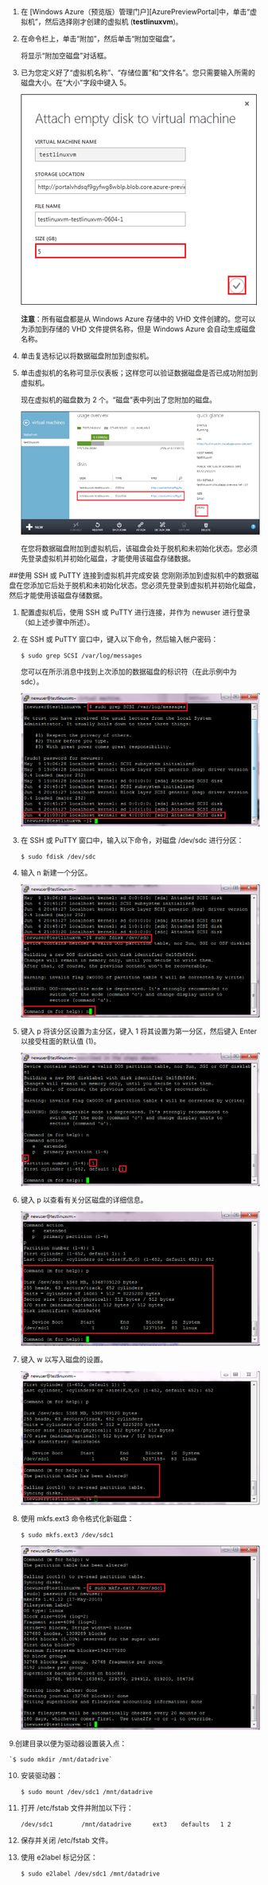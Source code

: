﻿1. 在 [Windows Azure（预览版）管理门户][AzurePreviewPortal]中，单击“虚拟机”，然后选择刚才创建的虚拟机 (**testlinuxvm**)。

2. 在命令栏上，单击“附加”，然后单击“附加空磁盘”。

	将显示“附加空磁盘”对话框。


3. 已为您定义好了“虚拟机名称”、“存储位置”和“文件名”。您只需要输入所需的磁盘大小。在“大小”字段中键入 5。

	![附加空磁盘][Image2]

	**注意**：所有磁盘都是从 Windows Azure 存储中的 VHD 文件创建的。您可以为添加到存储的 VHD 文件提供名称，但是 Windows Azure 会自动生成磁盘名称。

4. 单击复选标记以将数据磁盘附加到虚拟机。

5. 单击虚拟机的名称可显示仪表板；这样您可以验证数据磁盘是否已成功附加到虚拟机。

	现在虚拟机的磁盘数为 2 个。“磁盘”表中列出了您附加的磁盘。

	![附加空磁盘][Image3]

	在您将数据磁盘附加到虚拟机后，该磁盘会处于脱机和未初始化状态。您必须先登录虚拟机并初始化磁盘，才能使用该磁盘存储数据。

##使用 SSH 或 PuTTY 连接到虚拟机并完成安装
您刚刚添加到虚拟机中的数据磁盘在您添加它后处于脱机和未初始化状态。您必须先登录到虚拟机并初始化磁盘，然后才能使用该磁盘存储数据。

1. 配置虚拟机后，使用 SSH 或 PuTTY 进行连接，并作为 newuser 进行登录（如上述步骤中所述）。	

2. 在 SSH 或 PuTTY 窗口中，键入以下命令，然后输入帐户密码：

	`$ sudo grep SCSI /var/log/messages`

	您可以在所示消息中找到上次添加的数据磁盘的标识符（在此示例中为 sdc）。

	![GREP][Image4]

3. 在 SSH 或 PuTTY 窗口中，输入以下命令，对磁盘 /dev/sdc 进行分区：

	`$ sudo fdisk /dev/sdc`

4. 输入 n 新建一个分区。

	![FDISK][Image5]

5. 键入 p 将该分区设置为主分区，键入 1 将其设置为第一分区，然后键入 Enter 以接受柱面的默认值 (1)。

	![FDISK][Image6]

6. 键入 p 以查看有关分区磁盘的详细信息。

	![FDISK][Image7]

7. 键入 w 以写入磁盘的设置。

	![FDISK][Image8]

8. 使用 mkfs.ext3 命令格式化新磁盘：

	`$ sudo mkfs.ext3 /dev/sdc1`

	![Format Disk][Image9]

9.创建目录以便为驱动器设置装入点：

	`$ sudo mkdir /mnt/datadrive`

10. 安装驱动器：

	`$ sudo mount /dev/sdc1 /mnt/datadrive`

11. 打开 /etc/fstab 文件并附加以下行：

	`/dev/sdc1        /mnt/datadrive      ext3    defaults   1 2`

12. 保存并关闭 /etc/fstab 文件。

13. 使用 e2label 标记分区：

	`$ sudo e2label /dev/sdc1 /mnt/datadrive`




[Image2]: ./media/attach-data-disk-centos-vm-in-portal/AttachDataDiskLinuxVM2.png
[Image3]: ./media/attach-data-disk-centos-vm-in-portal/AttachDataDiskLinuxVM3.png
[Image4]: ./media/attach-data-disk-centos-vm-in-portal/GrepScsiMessages.png
[Image5]: ./media/attach-data-disk-centos-vm-in-portal/fdisk1.png
[Image6]: ./media/attach-data-disk-centos-vm-in-portal/fdisk2.png
[Image7]: ./media/attach-data-disk-centos-vm-in-portal/fdisk3.png
[Image8]: ./media/attach-data-disk-centos-vm-in-portal/fdisk4.png
[Image9]: ./media/attach-data-disk-centos-vm-in-portal/mkfs.png



